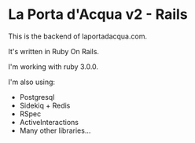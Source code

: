 # La Porta d'Acqua v2 - Rails

This is the backend of laportadacqua.com.

It's written in Ruby On Rails.

I'm working with ruby 3.0.0.

I'm also using:
- Postgresql
- Sidekiq + Redis
- RSpec
- ActiveInteractions
- Many other libraries...